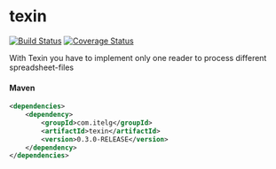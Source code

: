 texin
============

[![Build Status](https://travis-ci.org/julian-eggers/texin.svg?branch=master)](https://travis-ci.org/julian-eggers/texin)
[![Coverage Status](https://coveralls.io/repos/julian-eggers/texin/badge.svg?branch=master&service=github)](https://coveralls.io/github/julian-eggers/texin?branch=master)

With Texin you have to implement only one reader to process different spreadsheet-files

#### Maven
```xml
<dependencies>
	<dependency>
		<groupId>com.itelg</groupId>
		<artifactId>texin</artifactId>
		<version>0.3.0-RELEASE</version>
	</dependency>
</dependencies>
